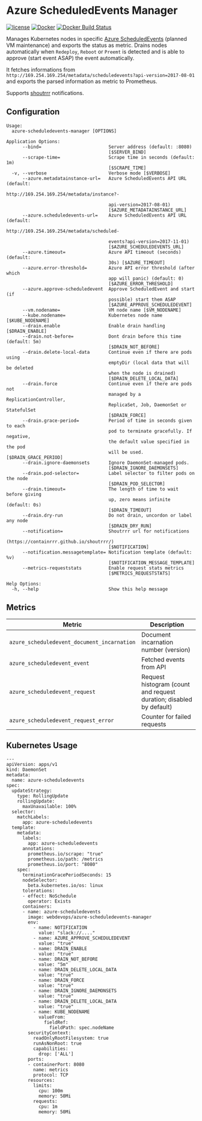 Azure ScheduledEvents Manager
==============================

[![license](https://img.shields.io/github/license/webdevops/azure-scheduledevents-manager.svg)](https://github.com/webdevops/azure-scheduledevents-manager/blob/master/LICENSE)
[![Docker](https://img.shields.io/badge/docker-webdevops%2Fazure--scheduledevents--manager-blue.svg?longCache=true&style=flat&logo=docker)](https://hub.docker.com/r/webdevops/azure-scheduledevents-manager/)
[![Docker Build Status](https://img.shields.io/docker/cloud/automated/webdevops/azure-scheduledevents-manager)](https://hub.docker.com/r/webdevops/azure-scheduledevents-manager/)

Manages Kubernetes nodes in specific [Azure ScheduledEvents](https://docs.microsoft.com/en-us/azure/virtual-machines/linux/scheduled-events) (planned VM maintenance) and exports the status as metric.
Drains nodes automatically when `Redeploy`, `Reboot` or `Preemt` is detected and is able to approve (start event ASAP) the event automatically.

It fetches informations from `http://169.254.169.254/metadata/scheduledevents?api-version=2017-08-01`
and exports the parsed information as metric to Prometheus.

Supports [shoutrrr](https://containrrr.github.io/shoutrrr/) notifications.

Configuration
-------------

```
Usage:
  azure-scheduledevents-manager [OPTIONS]

Application Options:
      --bind=                         Server address (default: :8080)
                                      [$SERVER_BIND]
      --scrape-time=                  Scrape time in seconds (default: 1m)
                                      [$SCRAPE_TIME]
  -v, --verbose                       Verbose mode [$VERBOSE]
      --azure.metadatainstance-url=   Azure ScheduledEvents API URL (default:
                                      http://169.254.169.254/metadata/instance?-

                                      api-version=2017-08-01)
                                      [$AZURE_METADATAINSTANCE_URL]
      --azure.scheduledevents-url=    Azure ScheduledEvents API URL (default:
                                      http://169.254.169.254/metadata/scheduled-

                                      events?api-version=2017-11-01)
                                      [$AZURE_SCHEDULEDEVENTS_URL]
      --azure.timeout=                Azure API timeout (seconds) (default:
                                      30s) [$AZURE_TIMEOUT]
      --azure.error-threshold=        Azure API error threshold (after which
                                      app will panic) (default: 0)
                                      [$AZURE_ERROR_THRESHOLD]
      --azure.approve-scheduledevent  Approve ScheduledEvent and start (if
                                      possible) start them ASAP
                                      [$AZURE_APPROVE_SCHEDULEDEVENT]
      --vm.nodename=                  VM node name [$VM_NODENAME]
      --kube.nodename=                Kubernetes node name [$KUBE_NODENAME]
      --drain.enable                  Enable drain handling [$DRAIN_ENABLE]
      --drain.not-before=             Dont drain before this time (default: 5m)
                                      [$DRAIN_NOT_BEFORE]
      --drain.delete-local-data       Continue even if there are pods using
                                      emptyDir (local data that will be deleted
                                      when the node is drained)
                                      [$DRAIN_DELETE_LOCAL_DATA]
      --drain.force                   Continue even if there are pods not
                                      managed by a ReplicationController,
                                      ReplicaSet, Job, DaemonSet or StatefulSet
                                      [$DRAIN_FORCE]
      --drain.grace-period=           Period of time in seconds given to each
                                      pod to terminate gracefully. If negative,
                                      the default value specified in the pod
                                      will be used. [$DRAIN_GRACE_PERIOD]
      --drain.ignore-daemonsets       Ignore DaemonSet-managed pods.
                                      [$DRAIN_IGNORE_DAEMONSETS]
      --drain.pod-selector=           Label selector to filter pods on the node
                                      [$DRAIN_POD_SELECTOR]
      --drain.timeout=                The length of time to wait before giving
                                      up, zero means infinite (default: 0s)
                                      [$DRAIN_TIMEOUT]
      --drain.dry-run                 Do not drain, uncordon or label any node
                                      [$DRAIN_DRY_RUN]
      --notification=                 Shoutrrr url for notifications
                                      (https://containrrr.github.io/shoutrrr/)
                                      [$NOTIFICATION]
      --notification.messagetemplate= Notification template (default: %v)
                                      [$NOTIFICATION_MESSAGE_TEMPLATE]
      --metrics-requeststats          Enable request stats metrics
                                      [$METRICS_REQUESTSTATS]

Help Options:
  -h, --help                          Show this help message
```

Metrics
-------

| Metric                                      | Description                                                                           |
|---------------------------------------------|---------------------------------------------------------------------------------------|
| `azure_scheduledevent_document_incarnation` | Document incarnation number (version)                                                 |
| `azure_scheduledevent_event`                | Fetched events from API                                                               |
| `azure_scheduledevent_request`              | Request histogram (count and request duration; disabled by default)                   |
| `azure_scheduledevent_request_error`        | Counter for failed requests                                                           |


Kubernetes Usage
----------------

```
---
apiVersion: apps/v1
kind: DaemonSet
metadata:
  name: azure-scheduledevents
spec:
  updateStrategy:
    type: RollingUpdate
    rollingUpdate:
      maxUnavailable: 100%
  selector:
    matchLabels:
      app: azure-scheduledevents
  template:
    metadata:
      labels:
        app: azure-scheduledevents
      annotations:
        prometheus.io/scrape: "true"
        prometheus.io/path: /metrics
        prometheus.io/port: "8080"
    spec:
      terminationGracePeriodSeconds: 15
      nodeSelector:
        beta.kubernetes.io/os: linux
      tolerations:
      - effect: NoSchedule
        operator: Exists
      containers:
      - name: azure-scheduledevents
        image: webdevops/azure-scheduledevents-manager
        env:
          - name: NOTIFICATION
            value: "slack://...."
          - name: AZURE_APPROVE_SCHEDULEDEVENT
            value: "true"
          - name: DRAIN_ENABLE
            value: "true"
          - name: DRAIN_NOT_BEFORE
            value: "5m"
          - name: DRAIN_DELETE_LOCAL_DATA
            value: "true"
          - name: DRAIN_FORCE
            value: "true"
          - name: DRAIN_IGNORE_DAEMONSETS
            value: "true"
          - name: DRAIN_DELETE_LOCAL_DATA
            value: "true"
          - name: KUBE_NODENAME
            valueFrom:
              fieldRef:
                fieldPath: spec.nodeName
        securityContext:
          readOnlyRootFilesystem: true
          runAsNonRoot: true
          capabilities:
            drop: ['ALL']
        ports:
        - containerPort: 8080
          name: metrics
          protocol: TCP
        resources:
          limits:
            cpu: 100m
            memory: 50Mi
          requests:
            cpu: 1m
            memory: 50Mi
```
